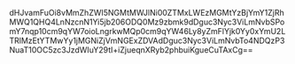 dHJvamFuOi8vMmZhZWI5NGMtMWJlNi00ZTMxLWEzMGMtYzBjYmY1ZjRhMWQ1QHQ4LnNzcnN1Yi5jb206ODQ0Mz9zbmk9dDguc3Nyc3ViLmNvbSPomY7nqp10cm9qYW7oioLngrkwMQp0cm9qYW46Ly8yZmFlYjk0Yy0xYmU2LTRlMzEtYTMwYy1jMGNiZjVmNGExZDVAdDguc3Nyc3ViLmNvbTo4NDQzP3NuaT10OC5zc3JzdWIuY29tI+iZjueqnXRyb2phbuiKgueCuTAxCg==